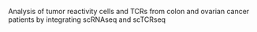 Analysis of tumor reactivity cells and TCRs from colon and ovarian cancer patients by integrating scRNAseq and scTCRseq
